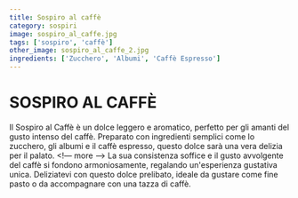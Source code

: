 ```yaml
---
title: Sospiro al caffè
category: sospiri
image: sospiro_al_caffe.jpg
tags: ['sospiro', 'caffè']
other_image: sospiro_al_caffe_2.jpg
ingredients: ['Zucchero', 'Albumi', 'Caffè Espresso']
---
```

# SOSPIRO AL CAFFÈ
Il Sospiro al Caffè è un dolce leggero e aromatico, perfetto per gli amanti del gusto intenso del caffè. Preparato con ingredienti semplici come lo zucchero, gli albumi e il caffè espresso, questo dolce sarà una vera delizia per il palato.
<!— more —>
La sua consistenza soffice e il gusto avvolgente del caffè si fondono armoniosamente, regalando un'esperienza gustativa unica. Deliziatevi con questo dolce prelibato, ideale da gustare come fine pasto o da accompagnare con una tazza di caffè.
